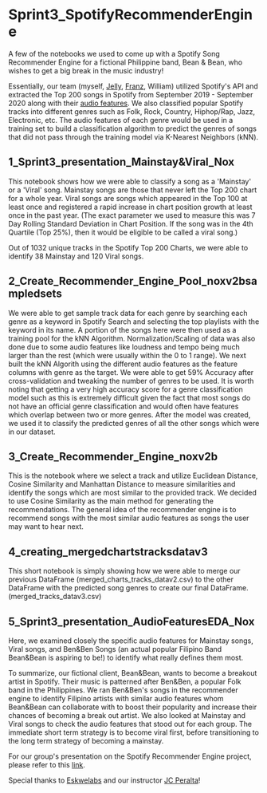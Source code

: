 # Sprint3_SpotifyRecommenderEngine
A few of the notebooks we used to come up with a Spotify Song Recommender Engine for a fictional Philippine band, Bean & Bean, who wishes to get a big break in the music industry!

Essentially, our team (myself, [Jelly](https://github.com/jeareyes17), [Franz](https://github.com/Znarfois), William) utilized Spotify's API and extracted the Top 200 songs in Spotify from September 2019 - September 2020 along with their [audio features](https://developer.spotify.com/documentation/web-api/reference/tracks/get-audio-features/). We also classified popular Spotify tracks into different genres such as Folk, Rock, Country, Hiphop/Rap, Jazz, Electronic, etc. The audio features of each genre would be used in a training set to build a classification algorithm to predict the genres of songs that did not pass through the training model via K-Nearest Neighbors (kNN).

## 1_Sprint3_presentation_Mainstay&Viral_Nox

This notebook shows how we were able to classify a song as a 'Mainstay' or a 'Viral' song. Mainstay songs are those that never left the Top 200 chart for a whole year. Viral songs are songs which appeared in the Top 100 at least once and registered a rapid increase in chart position growth at least once in the past year. (The exact parameter we used to measure this was 7 Day Rolling Standard Deviation in Chart Position. If the song was in the 4th Quartile (Top 25%), then it would be eligible to be called a viral song.) 

Out of 1032 unique tracks in the Spotify Top 200 Charts, we were able to identify 38 Mainstay and 120 Viral songs.

## 2_Create_Recommender_Engine_Pool_noxv2bsampledsets

We were able to get sample track data for each genre by searching each genre as a keyword in Spotify Search and selecting the top playlists with the keyword in its name. A portion of the songs here were then used as a training pool for the kNN Algorithm. Normalization/Scaling of data was also done due to some audio features like loudness and tempo being much larger than the rest (which were usually within the 0 to 1 range). We next built the kNN Algorith using the different audio features as the feature columns with genre as the target. We were able to get 59% Accuracy after cross-validation and tweaking the number of genres to be used. It is worth noting that getting a very high accuracy score for a genre classification model such as this is extremely difficult given the fact that most songs do not have an official genre classification and would often have features which overlap between two or more genres. After the model was created, we used it to classify the predicted genres of all the other songs which were in our dataset.

## 3_Create_Recommender_Engine_noxv2b

This is the notebook where we select a track and utilize Euclidean Distance, Cosine Similarity and Manhattan Distance to measure similarities and identify the songs which are most similar to the provided track. We decided to use Cosine Similarity as the main method for generating the recommendations. The general idea of the recommender engine is to recommend songs with the most similar audio features as songs the user may want to hear next.

## 4_creating_mergedchartstracksdatav3

This short notebook is simply showing how we were able to merge our previous DataFrame (merged_charts_tracks_datav2.csv) to the other DataFrame with the predicted song genres to create our final DataFrame. (merged_tracks_datav3.csv)

## 5_Sprint3_presentation_AudioFeaturesEDA_Nox

Here, we examined closely the specific audio features for Mainstay songs, Viral songs, and Ben&Ben Songs (an actual popular Filipino Band Bean&Bean is aspiring to be!) to identify what really defines them most. 

To summarize, our fictional client, Bean&Bean, wants to become a breakout artist in Spotify. Their music is patterned after Ben&Ben, a popular Folk band in the Philippines. We ran Ben&Ben's songs in the recommender engine to identify Filipino artists with similar audio features whom Bean&Bean can collaborate with to boost their popularity and increase their chances of becoming a break out artist. We also looked at Mainstay and Viral songs to check the audio features that stood out for each group. The immediate short term strategy is to become viral first, before transitioning to the long term strategy of becoming a mainstay.

For our group's presentation on the Spotify Recommender Engine project, please refer to this [link](https://docs.google.com/presentation/d/1IhwqKKCQs-BBfx8iKkVikn6-JZHX8VzT5PewdHS091o/).

Special thanks to [Eskwelabs](https://www.eskwelabs.com/) and our instructor [JC Peralta](https://github.com/jcacperalta)!
